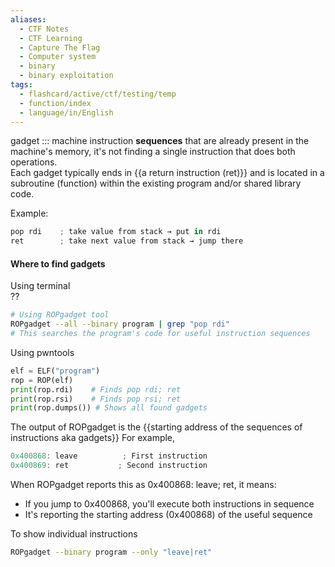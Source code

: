 ```yaml
---
aliases:
  - CTF Notes
  - CTF Learning
  - Capture The Flag
  - Computer system
  - binary
  - binary exploitation
tags:
  - flashcard/active/ctf/testing/temp
  - function/index
  - language/in/English
---
```


gadget ::: machine instruction **sequences** that are already present in the machine's memory, it's not finding a single instruction that does both operations.   
Each gadget typically ends in {{a return instruction (ret)}} and is located in a subroutine (function) within the existing program and/or shared library code.  

Example:
```as
pop rdi    ; take value from stack → put in rdi
ret        ; take next value from stack → jump there
```


#### Where to find gadgets 
Using terminal    
??  
```bash
# Using ROPgadget tool
ROPgadget --all --binary program | grep "pop rdi"
# This searches the program's code for useful instruction sequences
```
Using pwntools  
```py
elf = ELF("program")
rop = ROP(elf)
print(rop.rdi)    # Finds pop rdi; ret
print(rop.rsi)    # Finds pop rsi; ret
print(rop.dumps()) # Shows all found gadgets
```

The output of ROPgadget is the {{starting address of the sequences of instructions aka gadgets}}
For example, 
```as
0x400868: leave          ; First instruction
0x400869: ret           ; Second instruction
```
When ROPgadget reports this as 0x400868: leave; ret, it means:

- If you jump to 0x400868, you'll execute both instructions in sequence
- It's reporting the starting address (0x400868) of the useful sequence


To show individual instructions
```bash
ROPgadget --binary program --only "leave|ret"
```

